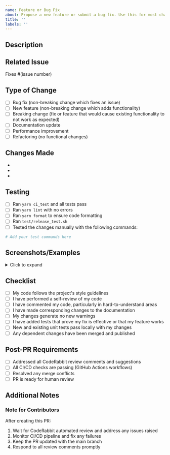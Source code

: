 ```yaml
---
name: Feature or Bug Fix
about: Propose a new feature or submit a bug fix. Use this for most changes.
title: ''
labels: ''
---
```


## Description
<!-- Provide a brief description of the changes in this PR -->

## Related Issue
<!-- Link to the issue this PR addresses, if applicable -->
Fixes #(issue number)

## Type of Change
<!-- Mark the relevant option with an "x" -->
- [ ] Bug fix (non-breaking change which fixes an issue)
- [ ] New feature (non-breaking change which adds functionality)
- [ ] Breaking change (fix or feature that would cause existing functionality to not work as expected)
- [ ] Documentation update
- [ ] Performance improvement
- [ ] Refactoring (no functional changes)

## Changes Made
<!-- List the specific changes made in this PR -->
- 
- 
- 

## Testing
<!-- Describe the tests you ran to verify your changes -->
- [ ] Ran `yarn ci_test` and all tests pass
- [ ] Ran `yarn lint` with no errors
- [ ] Ran `yarn format` to ensure code formatting
- [ ] Ran `test/release_test.sh`
- [ ] Tested the changes manually with the following commands:
```bash
# Add your test commands here
```

## Screenshots/Examples
<!-- If applicable, add screenshots or examples to help explain your changes -->
<details>
<summary>Click to expand</summary>

```json
// Example MulmoScript or output if relevant
```

</details>

## Checklist
<!-- Mark completed items with an "x" -->
- [ ] My code follows the project's style guidelines
- [ ] I have performed a self-review of my code
- [ ] I have commented my code, particularly in hard-to-understand areas
- [ ] I have made corresponding changes to the documentation
- [ ] My changes generate no new warnings
- [ ] I have added tests that prove my fix is effective or that my feature works
- [ ] New and existing unit tests pass locally with my changes
- [ ] Any dependent changes have been merged and published

## Post-PR Requirements
<!-- These must be completed after creating the PR -->
- [ ] Addressed all CodeRabbit review comments and suggestions
- [ ] All CI/CD checks are passing (GitHub Actions workflows)
- [ ] Resolved any merge conflicts
- [ ] PR is ready for human review

## Additional Notes
<!-- Add any additional notes, concerns, or discussion points -->

### Note for Contributors
After creating this PR:
1. Wait for CodeRabbit automated review and address any issues raised
2. Monitor CI/CD pipeline and fix any failures
3. Keep the PR updated with the main branch
4. Respond to all review comments promptly